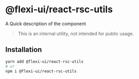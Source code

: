 # @flexi-ui/react-rsc-utils

A Quick description of the component

> This is an internal utility, not intended for public usage.

## Installation

```sh
yarn add @flexi-ui/react-rsc-utils
# or
npm i @flexi-ui/react-rsc-utils
```
